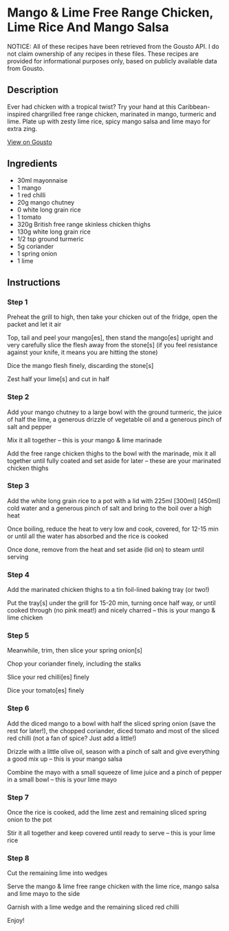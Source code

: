 # Mango & Lime Free Range Chicken, Lime Rice And Mango Salsa

NOTICE: All of these recipes have been retrieved from the Gousto API. I do not claim ownership of any recipes in these files. These recipes are provided for informational purposes only, based on publicly available data from Gousto.

## Description

Ever had chicken with a tropical twist? Try your hand at this Caribbean-inspired chargrilled free range chicken, marinated in mango, turmeric and lime. Plate up with zesty lime rice, spicy mango salsa and lime mayo for extra zing.

[View on Gousto](https://www.gousto.co.uk/recipes/cookbook/mango-lime-free-range-chicken-lime-rice-and-mango-salsa)

## Ingredients

- 30ml mayonnaise
- 1 mango
- 1 red chilli
- 20g mango chutney 
- 0 white long grain rice
- 1 tomato
- 320g British free range skinless chicken thighs
- 130g white long grain rice
- 1/2 tsp ground turmeric
- 5g coriander
- 1 spring onion
- 1 lime

## Instructions


### Step 1

Preheat the grill to high, then take your chicken out of the fridge, open the packet and let it air

Top, tail and peel your mango[es], then stand the mango[es] upright and very carefully slice the flesh away from the stone[s] (if you feel resistance against your knife, it means you are hitting the stone)

Dice the mango flesh finely, discarding the stone[s]

Zest half your lime[s] and cut in half


### Step 2

Add your mango chutney to a large bowl with the ground turmeric, the juice of half the lime, a generous drizzle of vegetable oil and a generous pinch of salt and pepper

Mix it all together – this is your mango & lime marinade

Add the free range chicken thighs to the bowl with the marinade, mix it all together until fully coated and set aside for later – these are your marinated chicken thighs


### Step 3

Add the white long grain rice to a pot with a lid with 225ml <span class="text-purple">[300ml]</span> <span class="text-danger">[450ml]</span> cold water and a generous pinch of salt and bring to the boil over a high heat

Once boiling, reduce the heat to very low and cook, covered, for 12-15 min or until all the water has absorbed and the rice is cooked

Once done, remove from the heat and set aside (lid on) to steam until serving


### Step 4

Add the marinated chicken thighs to a tin foil-lined baking tray (or two!)

Put the tray[s] under the grill for 15-20 min, turning once half way, or until cooked through (no pink meat!) and nicely charred – this is your mango & lime chicken


### Step 5

Meanwhile, trim, then slice your spring onion[s]

Chop your coriander finely, including the stalks

Slice your red chilli[es] finely

Dice your tomato[es]<span class="text-danger"> </span>finely


### Step 6

Add the diced mango to a bowl with half the sliced spring onion (save the rest for later!), the chopped coriander, diced tomato and most of the sliced red chilli (not a fan of spice? Just add a little!)

Drizzle with a little olive oil, season with a pinch of salt and give everything a good mix up – this is your mango salsa

Combine the mayo with a small squeeze of lime juice and a pinch of pepper in a small bowl – this is your lime mayo


### Step 7

Once the rice is cooked, add the lime zest and remaining sliced spring onion to the pot

Stir it all together and keep covered until ready to serve – this is your lime rice

### Step 8

Cut the remaining lime into wedges

Serve the mango & lime free range chicken with the lime rice, mango salsa and lime mayo to the side

Garnish with a lime wedge and the remaining sliced red chilli

Enjoy!

